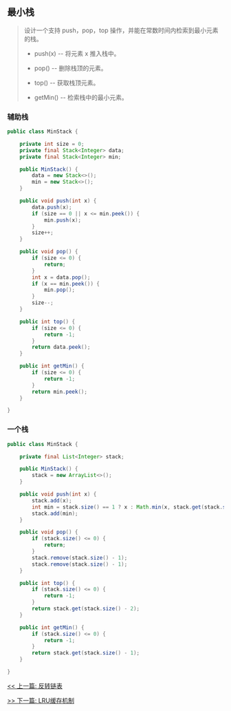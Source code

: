 ## 最小栈

> 设计一个支持 push，pop，top 操作，并能在常数时间内检索到最小元素的栈。
>
> * push(x) -- 将元素 x 推入栈中。
>
> * pop() -- 删除栈顶的元素。
>
> * top() -- 获取栈顶元素。
>
> * getMin() -- 检索栈中的最小元素。

### 辅助栈

```java
public class MinStack {

    private int size = 0;
    private final Stack<Integer> data;
    private final Stack<Integer> min;

    public MinStack() {
        data = new Stack<>();
        min = new Stack<>();
    }

    public void push(int x) {
        data.push(x);
        if (size == 0 || x <= min.peek()) {
            min.push(x);
        }
        size++;
    }

    public void pop() {
        if (size <= 0) {
            return;
        }
        int x = data.pop();
        if (x == min.peek()) {
            min.pop();
        }
        size--;
    }

    public int top() {
        if (size <= 0) {
            return -1;
        }
        return data.peek();
    }

    public int getMin() {
        if (size <= 0) {
            return -1;
        }
        return min.peek();
    }

}
```

### 一个栈

```java
public class MinStack {

    private final List<Integer> stack;

    public MinStack() {
        stack = new ArrayList<>();
    }

    public void push(int x) {
        stack.add(x);
        int min = stack.size() == 1 ? x : Math.min(x, stack.get(stack.size() - 2));
        stack.add(min);
    }

    public void pop() {
        if (stack.size() <= 0) {
            return;
        }
        stack.remove(stack.size() - 1);
        stack.remove(stack.size() - 1);
    }

    public int top() {
        if (stack.size() <= 0) {
            return -1;
        }
        return stack.get(stack.size() - 2);
    }

    public int getMin() {
        if (stack.size() <= 0) {
            return -1;
        }
        return stack.get(stack.size() - 1);
    }

}
```


[<< 上一篇: 反转链表](1-数据结构与算法/反转链表.md)

[>> 下一篇: LRU缓存机制](1-数据结构与算法/LRU缓存机制.md)
